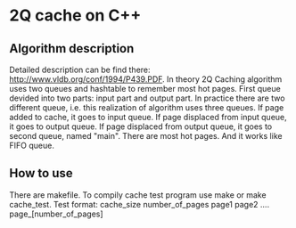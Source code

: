 # 2Q cache on C++

## Algorithm description
Detailed description can be find there: http://www.vldb.org/conf/1994/P439.PDF.
In theory 2Q Caching algorithm uses two queues and hashtable to remember most hot pages. First queue devided into two parts: input part and output part. In practice there are two different queue, i.e. this realization of algorithm uses three queues. If page added to cache, it goes to input queue. If page displaced from input queue, it goes to output queue. If page displaced from output queue, it goes to second queue, named "main". There are most hot pages. And it works like FIFO queue.
## How to use
There are makefile. To compilу cache test program use make or make cache_test. Test format: cache_size number_of_pages page1 page2 .... page_[number_of_pages]
